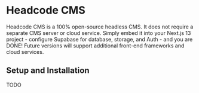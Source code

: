 # Headcode CMS

Headcode CMS is a 100% open-source headless CMS. It does not require a separate CMS server or cloud service. Simply embed it into your Next.js 13 project - configure Supabase for database, storage, and Auth - and you are DONE! Future versions will support additional front-end frameworks and cloud services.

## Setup and Installation

TODO